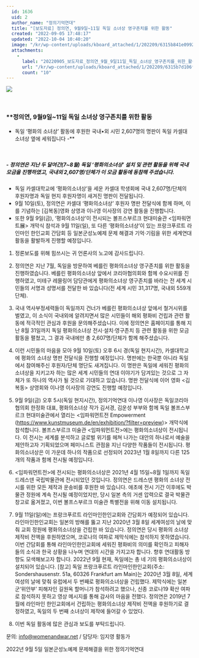 ```yaml
---
  id: 1636
  uid: 2
  author_name: "정의기억연대"
  title: "[보도자료] 정의연, 9월9일~11일 독일 소녀상 영구존치를 위한 활동"
  created: "2022-09-05 17:48:17"
  updated: "2022-10-04 10:40:20"
  image: "/kr/wp-content/uploads/kboard_attached/1/202209/6315b841e09923706471.jpg"
  attachments: 
    - 
      label: "20220905_보도자료_정의연_9월_9일11일_독일_소녀상_영구존치를_위한_활동.hwp"
      url: "/kr/wp-content/uploads/kboard_attached/1/202209/6315b7d106f4b5345385.hwp"
      count: "10"
---
```

![](/kr/wp-content/uploads/kboard_attached/1/202209/6315b841e09923706471.jpg)

 

### **정의연, 9월9일~11일 독일 소녀상 영구존치를 위한 활동
- 독일 ‘평화의 소녀상’ 활동에 후원한 국내•외 시민 2,607명의 명판이
독일 카셀대 소녀상 옆에 세워집니다 -**

 

##### \- 정의연은 지난 두 달여간(7~8월) 독일 ‘평화의소녀상’ 설치 및 관련 활동을 위해 국내 모금을 진행하였고, 국내외 2,607명/단체가 이 모금 활동에 동참해 주셨습니다.
- 독일 카셀대학교에 ‘평화의소녀상’을 세운 카셀대 학생회에 국내 2,607명/단체의 후원자명과 독일 현지 후원자명이 새겨진 명판이 전달됩니다.
- 9월 10일(토), 정의연은 카셀대 ‘평화의소녀상’ 후원자 명판 전달식에 함께 하며, 이를 기념하는 \[김복동\]영화 상영과 이나영 이사장의 강연 활동을 진행합니다.
- 또한 9월 9일(금), ‘평화의소녀상’이 전시되는 볼프스부르크 현대미술관 <임파워먼트展> 개막식 참석과 9월 11일(일), 또 다른 ‘평화의소녀상’이 있는 프랑크푸르트 라인마인 한인교회 간담회 등 일본군성노예제 문제 해결과 기억·기림을 위한 세계연대 활동을 활발하게 진행할 예정입니다.

1. 정론보도를 위해 힘쓰시는 귀 언론사의 노고에 감사드립니다.

2. 정의연은 지난 7월, 독일을 방문하여 베를린 평화의소녀상 영구존치를 위한 활동을 진행하였습니다. 베를린 평화의소녀상 앞에서 코리아협의회와 함께 수요시위를 진행하였고, 미테구 레믈링어 담당관에게 평화의소녀상 영구존치를 바라는 전 세계 시민들의 서명과 성명서를 전달한 바 있습니다(전 세계 시민 31,317명, 국내외 559개 단체).

3. 국내 역사부정세력들이 독일까지 건너가 베를린 평화의소녀상 앞에서 철거시위를 벌였고, 이 소식이 국내외에 알려지면서 많은 시민들이 해외 평화비 건립과 관련 활동에 적극적인 관심과 후원을 문의해주셨습니다. 이에 정의연은 홈페이지를 통해 지난 8월 31일까지 독일 평화의소녀상 전시·설치·영구존치 등 관련 활동을 위한 모금 활동을 펼쳤고, 그 결과 국내에만 총 2,607명/단체가 함께 해주셨습니다.
4. 이런 시민들의 마음을 모아 9월 10일(토) 오후 6시 경(독일 현지시간), 카셀대학교에 평화의 소녀상 명판 전달식을 진행할 예정입니다. 명판에는 한국뿐 아니라 독일에서 참여해주신 후원자/단체 명단도 새겨집니다. 이 명판은 독일에 세워진 평화의소녀상을 지키고자 하는 많은 세계 시민들의 연대 이야기가 담겨있는 것으로 그 자체가 또 하나의 역사가 될 것으로 기대하고 있습니다. 명판 전달식에 이어 영화 <김복동> 상영회와 이나영 이사장의 강연도 진행할 예정입니다.

5. 9월 9일(금) 오후 5시(독일 현지시간), 정의기억연대 이나영 이사장은 독일코리아협의회 한정화 대표, 평화의소녀상 작가 김서경, 김운성 부부와 함께 독일 볼프스부르크 현대미술관에서 열리는 <임파워먼트전 Empowerment (https://www.kunstmuseum.de/en/exhibition/?filter=preview)> 개막식에 참석합니다. 볼프스부르크 미술관 <임파워먼트전>에는 평화의소녀상이 전시됩니다. 이 전시는 세계를 분석하고 글로벌 위기를 헤쳐 나가는 대안의 하나로서 예술을 제안하고자 기획되었으며 페미니스트 관점을 지닌 다양한 작품들이 전시됩니다. 평화의소녀상은 이 가운데 하나의 작품으로 선정되어 2023년 1월 8일까지 다른 125개의 작품과 함께 전시될 예정입니다.

6. <임파워먼트전>에 전시되는 평화의소녀상은 2021년 4월 15일~8월 1일까지 독일 드레스덴 국립박물관에 전시되었던 것입니다. 정의연은 드레스덴 평화의 소녀상 전시를 위한 모든 제작과 운송비를 후원한 바 있습니다. 애초에 전시 기간 이후에도 박물관 정원에 계속 전시될 예정이었지만, 당시 일본 측의 거센 압력으로 결국 박물관 창고로 옮겨졌고, 이번 볼프스부르크 미술관 특별전을 위해 이동 설치됩니다.

7. 9월 11일(일)에는 프랑크푸르트 라인마인한인교회와 간담회가 예정되어 있습니다. 라인마인한인교회는 일본의 방해를 뚫고 지난 2020년 3월 8일 세계여성의 날에 맞춰 교회 정원에 평화의소녀상을 건립한 바 있습니다. 정의연은 당시 평화의 소녀상 제작비 전액을 후원하였으며, 코로나의 여파로 제막식에는 참석하지 못하였습니다. 이번 간담회를 통해 라인마인한인교회에 세워진 평화비의 의미를 확인하고 피해자들의 소식과 한국 상황을 나누며 연대의 시간을 가지고자 합니다. 향후 연대활동 방향도 모색해보고자 합니다. 2022년 9월 현재, 독일에는 총 네 기의 평화의소녀상이 설치되어 있습니다.
\[참고\] 독일 프랑크푸르트 라인마인한인교회(주소: Sondershausenstr. 51a, 60326 Frankfurt am Main)는 2020년 3월 8일, 세계 여성의 날에 맞춰 유럽에서 두 번째로 평화의소녀상을 건립했다. 제막식에는 일본군‘위안부’ 피해자인 길원옥 할머니가 참석하려고 했으나, 신종 코로나19 확산 여파로 참석하지 못하고 영상 메시지를 통해 감사의 마음을 전했다. 정의연은 2019년 7월에 라인마인 한인교회에서 건립하는 평화의소녀상 제작비 전액을 후원하기로 결정하였고, 독일의 두 번째 소녀상이 제작에 들어갈 수 있었다.

8. 이번 독일 활동에 많은 관심과 보도를 부탁드립니다.

문의: info@womenandwar.net / 담당자: 임지영 활동가

2022년 9월 5일
일본군성노예제 문제해결을 위한 정의기억연대